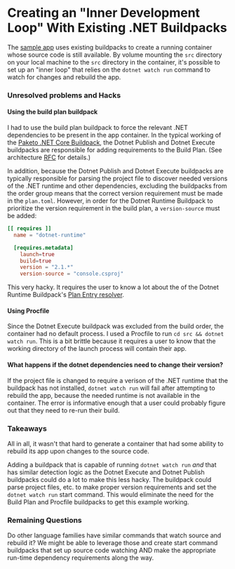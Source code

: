 # Creating an "Inner Development Loop" With Existing .NET Buildpacks

The [sample app](sample-app/) uses existing buildpacks to create a running
container whose source code is still available. By volume mounting the `src`
directory on your local machine to the `src` directory in the container, it's
possible to set up an "inner loop" that relies on the `dotnet watch run`
command to watch for changes and rebuild the app.

### Unresolved problems and Hacks

#### Using the build plan buildpack
I had to use the build plan buildpack to force the relevant .NET dependencies
to be present in the app container. In the typical working of the [Paketo .NET
Core Buildpack](https://github.com/paketo-buildpacks/dotnet-core), the Dotnet
Publish and Dotnet Execute buildpacks are responsible for adding requirements
to the Build Plan. (See architecture
[RFC](https://github.com/paketo-buildpacks/dotnet-core/blob/main/rfcs/0001-restructure.md)
for details.)

In addition, because the Dotnet Publish and Dotnet Execute buildpacks are
typically responsible for parsing the project file to discover needed versions
of the .NET runtime and other dependencies, excluding the buildpacks from the
order group means that the correct version requirement must be made in the
`plan.toml`. However, in order for the Dotnet Runtime Buildpack to prioritize
the version requirement in the build plan, a `version-source` must be added:

```toml
[[ requires ]]
  name = "dotnet-runtime"

  [requires.metadata]
    launch=true
    build=true
    version = "2.1.*"
    version-source = "console.csproj"
```

This very hacky. It requires the user to know a lot about the of the Dotnet
Runtime Buildpack's [Plan Entry
resolver](https://github.com/paketo-buildpacks/dotnet-core-runtime/blob/main/plan_entry_resolver.go).

#### Using Procfile
Since the Dotnet Execute buildpack was excluded from the build order, the
container had no default process. I used a Procfile to run `cd src && dotnet
watch run`. This is a bit brittle because it requires a user to know that the
working directory of the launch process will contain their app.

#### What happens if the dotnet dependencies need to change their version?
If the project file is changed to require a verison of the .NET runtime that
the buildpack has not installed, `dotnet watch run` will fail after attempting
to rebuild the app, because the needed runtime is not available in the
container.  The error is informative enough that a user could probably figure
out that they need to re-run their build.

### Takeaways
All in all, it wasn't that hard to generate a container that had some ability
to rebuild its app upon changes to the source code.

Adding a buildpack that is capable of running `dotnet watch run` *and* that has
similar detection logic as the Dotnet Execute and Dotnet Publish buildpacks
could do a lot to make this less hacky.  The buildpack could parse project
files, etc. to make proper version requirements and set the `dotnet watch run`
start command. This would eliminate the need for the Build Plan and Procfile
buildpacks to get this example working.

### Remaining Questions
Do other language families have similar commands that watch source and rebuild
it? We might be able to leverage those and create start command buildpacks that
set up source code watching AND make the appropriate run-time dependency
requirements along the way.

